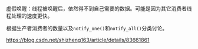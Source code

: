虚假唤醒：线程被唤醒后，依然得不到自己需要的数据。可能是因为其它消费者线程处理的速度更快。

根据生产者消费者的数量以及`notify_one()`和`notify_all()`分类讨论。


https://blog.csdn.net/shizheng163/article/details/83661861